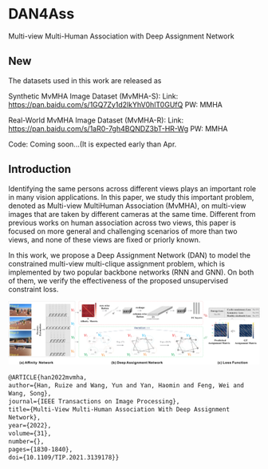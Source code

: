 # DAN4Ass
Multi-view Multi-Human Association with Deep Assignment Network

## New
The datasets used in this work are released as

Synthetic MvMHA Image Dataset (MvMHA-S):
Link: https://pan.baidu.com/s/1GQ7Zy1d2lkYhV0hlT0GUfQ 
PW: MMHA


Real-World MvMHA Image Dataset (MvMHA-R):
Link: https://pan.baidu.com/s/1aR0-7gh4BQNDZ3bT-HR-Wg 
PW: MMHA

Code:
Coming soon...(It is expected early than Apr.


## Introduction
Identifying the same persons across different views plays an important role in many vision applications. In this paper, we study this important problem, denoted as Multi-view MultiHuman Association (MvMHA), on multi-view images that are taken by different cameras at the same time. Different from previous works on human association across two views, this paper is focused on more general and challenging scenarios of more than two views, and none of these views are fixed or priorly known.

In this work, we propose a Deep Assignment Network (DAN) to model the constrained multi-view multi-clique assignment problem, which is implemented by two popular backbone networks (RNN and GNN). On both of them, we verify the effectiveness of the proposed unsupervised constraint loss.


![framework](https://github.com/RuizeHan/DAN4Ass/blob/main/framework.jpg)


```
@ARTICLE{han2022mvmha,  
author={Han, Ruize and Wang, Yun and Yan, Haomin and Feng, Wei and Wang, Song},  
journal={IEEE Transactions on Image Processing},   
title={Multi-View Multi-Human Association With Deep Assignment Network},   
year={2022},  
volume={31},  
number={},  
pages={1830-1840},  
doi={10.1109/TIP.2021.3139178}}
```
